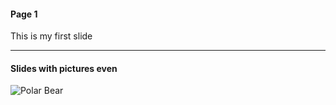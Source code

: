 #### Page 1

This is my first slide


---

#### Slides with pictures even

![Polar Bear](https://upload.wikimedia.org/wikipedia/commons/6/66/Polar_Bear_-_Alaska_%28cropped%29.jpg)
